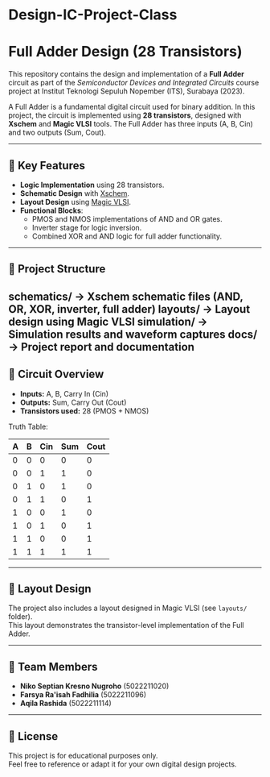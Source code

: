 # Design-IC-Project-Class
# Full Adder Design (28 Transistors)

This repository contains the design and implementation of a **Full Adder** circuit as part of the *Semiconductor Devices and Integrated Circuits* course project at Institut Teknologi Sepuluh Nopember (ITS), Surabaya (2023).

A Full Adder is a fundamental digital circuit used for binary addition. In this project, the circuit is implemented using **28 transistors**, designed with **Xschem** and **Magic VLSI** tools. The Full Adder has three inputs (A, B, Cin) and two outputs (Sum, Cout).

---

## 🔹 Key Features
- **Logic Implementation** using 28 transistors.  
- **Schematic Design** with [Xschem](https://xschem.sourceforge.io/stefan/).  
- **Layout Design** using [Magic VLSI](http://opencircuitdesign.com/magic/).  
- **Functional Blocks**:
  - PMOS and NMOS implementations of AND and OR gates.  
  - Inverter stage for logic inversion.  
  - Combined XOR and AND logic for full adder functionality.  

---

## 🔹 Project Structure
schematics/ → Xschem schematic files (AND, OR, XOR, inverter, full adder)
layouts/ → Layout design using Magic VLSI
simulation/ → Simulation results and waveform captures
docs/ → Project report and documentation
---

## 🔹 Circuit Overview
- **Inputs:** A, B, Carry In (Cin)  
- **Outputs:** Sum, Carry Out (Cout)  
- **Transistors used:** 28 (PMOS + NMOS)

Truth Table:

| A | B | Cin | Sum | Cout |
|---|---|-----|-----|------|
| 0 | 0 |  0  |  0  |  0   |
| 0 | 0 |  1  |  1  |  0   |
| 0 | 1 |  0  |  1  |  0   |
| 0 | 1 |  1  |  0  |  1   |
| 1 | 0 |  0  |  1  |  0   |
| 1 | 0 |  1  |  0  |  1   |
| 1 | 1 |  0  |  0  |  1   |
| 1 | 1 |  1  |  1  |  1   |

---

## 🔹 Layout Design
The project also includes a layout designed in Magic VLSI (see `layouts/` folder).  
This layout demonstrates the transistor-level implementation of the Full Adder.

---

## 🔹 Team Members
- **Niko Septian Kresno Nugroho** (5022211020)  
- **Farsya Ra'isah Fadhilia** (5022211096)  
- **Aqila Rashida** (5022211114)  

---

## 🔹 License
This project is for educational purposes only.  
Feel free to reference or adapt it for your own digital design projects.

